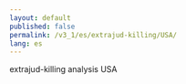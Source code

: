 ```yaml
---
layout: default
published: false
permalink: /v3_1/es/extrajud-killing/USA/
lang: es
---
```


extrajud-killing analysis USA
